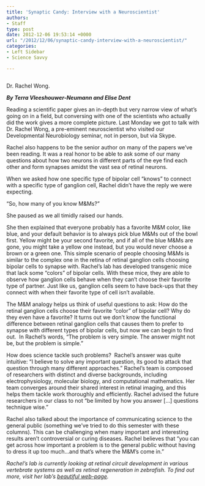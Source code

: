 ```yaml
---
title: 'Synaptic Candy: Interview with a Neuroscientist'
authors:
- Staff
type: post
date: 2012-12-06 19:53:14 +0000
url: "/2012/12/06/synaptic-candy-interview-with-a-neuroscientist/"
categories:
- Left Sidebar
- Science Savvy

---
```

<div id="attachment_1904" style="width: 233px" class="wp-caption alignright">
  <a href="http://www.reedquest.org/2012/12/synaptic-candy-interview-with-a-neuroscientist/rachel_wong_sciencesavvy/" rel="attachment wp-att-1904"><img class="size-medium wp-image-1904" title="rachel_wong_sciencesavvy" src="https://i1.wp.com/www.reedquest.org/wp-content/uploads/2012/12/rachel_wong_sciencesavvy-223x300.png?resize=223%2C300" alt="" data-recalc-dims="1" /></a>
  
  <p class="wp-caption-text">
    Dr. Rachel Wong.
  </p>
</div>

**_By Terra Vleeshouwer-Neumann and Elise Dent_**

Reading a scientific paper gives an in-depth but very narrow view of what’s going on in a field, but conversing with one of the scientists who actually did the work gives a more complete picture. Last Monday we got to talk with Dr. Rachel Wong, a pre-eminent neuroscientist who visited our Developmental Neurobiology seminar, not in person, but via Skype.

Rachel also happens to be the senior author on many of the papers we’ve been reading. It was a real honor to be able to ask some of our many questions about how two neurons in different parts of the eye find each other and form synapses amidst the vast sea of retinal neurons.

When we asked how one specific type of bipolar cell “knows” to connect with a specific type of ganglion cell, Rachel didn’t have the reply we were expecting.

“So, how many of you know M&Ms?”

She paused as we all timidly raised our hands.

She then explained that everyone probably has a favorite M&M color, like blue, and your default behavior is to always pick blue M&Ms out of the bowl first. Yellow might be your second favorite, and if all of the blue M&Ms are gone, you might take a yellow one instead, but you would never choose a brown or a green one. This simple scenario of people choosing M&Ms is similar to the complex one in the retina of retinal ganglion cells choosing bipolar cells to synapse with. Rachel’s lab has developed transgenic mice that lack some “colors” of bipolar cells. With these mice, they are able to observe how ganglion cells behave when they can’t choose their favorite type of partner. Just like us, ganglion cells seem to have back-ups that they connect with when their favorite type of cell isn’t available.

The M&M analogy helps us think of useful questions to ask: How do the retinal ganglion cells choose their favorite “color” of bipolar cell? Why do they even have a favorite? It turns out we don’t know the functional difference between retinal ganglion cells that causes them to prefer to synapse with different types of bipolar cells, but now we can begin to find out.  In Rachel’s words, “The problem is very simple. The answer might not be, but the problem is simple.”

How does science tackle such problems?  Rachel’s answer was quite intuitive: “I believe to solve any important question, its good to attack that question through many different approaches.” Rachel’s team is composed of researchers with distinct and diverse backgrounds, including electrophysiology, molecular biology, and computational mathematics. Her team converges around their shared interest in retinal imaging, and this helps them tackle work thoroughly and efficiently. Rachel advised the future researchers in our class to not “be limited by how you answer [&#8230;] questions technique wise.”

Rachel also talked about the importance of communicating science to the general public (something we’ve tried to do this semester with these columns). This can be challenging when many important and interesting results aren’t controversial or curing diseases. Rachel believes that “you can get across how important a problem is to the general public without having to dress it up too much&#8230;and that’s where the M&M’s come in.”

_Rachel’s lab is currently looking at retinal circuit development in various vertebrate systems as well as retinal regeneration in zebrafish. To find out more, visit her lab’s [beautiful web-page][1]._

 [1]: http://wonglab.biostr.washington.edu